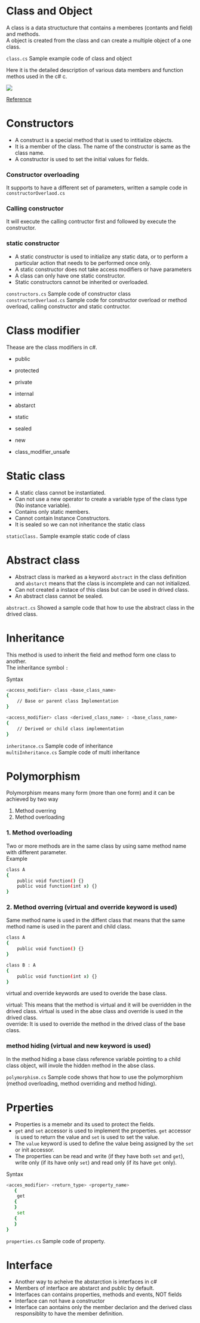 # Class and Object

A class is a data structucture that contains a memberes (contants and field) and methods.  
A object is created from the class and can create a multiple object of a one class.

`class.cs`  Sample example code of class  and object

Here it is the detailed description of various data members and function methos used in the c# c.  

![](https://github.com/lallaw8809/c-Sharp/blob/main/imgs/class_object.png?raw=true)

 [Reference](https://www.tutlane.com/tutorial/csharp/csharp-classes-and-objects-with-examples#:~:text=In%20c%23%2C%20Classes%20and%20Objects%20are%20interrelated.%20The,class%20to%20access%20the%20defined%20properties%20and%20methods)  

# Constructors

- A construct is a special method that is used to intitialize objects.
- It is a member of the class. The name of the constructor is same as the class name.
- A constructor is used to set the initial values for fields.

### Constructor overloading

It supports to have a different set of parameters, written a sample code in `constructorOverlaod.cs`

### Calling constructor

It will execute the calling contructor first and followed by execute the constructor. 

 ### static constructor

- A static constructor is used to initialize any static data, or to perform a particular action that needs to be performed once only.
- A static constructor does not take access modifiers or have parameters
- A class can only have one static constructor.
- Static constructors cannot be inherited or overloaded.

`constructors.cs` Sample code of constructor class  
`constructorOverlaod.cs` Sample code for constructor overload or method overload, calling constructor and static contructor.

# Class modifier

Thease are the class modifiers in c#.

- public   
- protected  
- private  
- internal  

- abstarct   
- static   
- sealed   
- new  
- class_modifier_unsafe  

# Static class

- A static class cannot be instantiated.
- Can not use a new operator to create a variable type of the class type (No instance variable).
- Contains only static members.
- Cannot contain Instance Constructors.
- It is sealed so we can not inheritance the static class

`staticClass.`  Sample example static code of class  

# Abstract class

- Abstract class is marked as a keyword `abstract` in the class definition and `abstarct` means that the class is incomplete and can not initialized. 
- Can not created a instace of this class but can be used in drived class.
- An abstract class cannot be sealed.

`abstract.cs` Showed a sample code that how to use the abstract class in the drived class.  

# Inheritance

This method is used to inherit the field and method form one class to another.  
The inheritance symbol `:`    

Syntax
```sh
<access_modifier> class <base_class_name>
{
    // Base or parent class Implementation
}

<access_modifier> class <derived_class_name> : <base_class_name>
{
    // Derived or child class implementation
}
```

`inheritance.cs` Sample code of inheritance   
`multiInheritance.cs` Sample code of multi inheritance  

# Polymorphism 

Polymorphism means many form (more than one form) and it can be achieved by two way

1. Method overring
2. Method overloading

### 1. Method overloading
Two or more methods are in the same class by using same method name with different parameter.  
Example
```sh
class A
{
    public void function() {}
    public void function(int x) {}
}  
```

### 2. Method overring (virtual and override keyword is used)
Same method name is used in the diffent class that means that the same method name is used in the parent and child class.
```sh
class A
{
    public void function() {}
} 

class B : A
{
    public void function(int x) {}
}
```
virtual and override keywords are used to overide the base class.  

virtual: This means that the method is virtual and it will be overridden in the drived class. virtual is used in the abse class and override is used in the drived class.  
override: It is used to override the method in the drived class of the base class.    

### method hiding (virtual and new keyword is used)
In the method hiding a base class reference variable pointing to a child class object, will invole the hidden method in the abse class.  

`polymorphism.cs` Sample code shows that how to use the polymorphism (method overloading, method overriding and method hiding).  

# Prperties
- Properties is a memebr and its used to protect the fields.
- `get` and `set` accessor is used to implement the properties. `get` accessor is used to return the value and `set` is used to set the value.
- The `value` keyword is used to define the value being assigned by the `set` or init accessor.
- The properties can be read and write (if they have both `set` and `get`), write only (if its have only `set`) and read only (if its have `get` only).

Syntax
```sh
<acces_modifier> <return_type> <property_name>  
   {  
    get  
   {  
   }  
    set  
   {  
   }  
} 
```
`properties.cs` Sample code of property.  

# Interface
- Another way to acheive the abstarction is interfaces in c#
- Members of interface are abstarct and public by default.
- Interfaces can contains properties, methods and events, NOT fields
- Interface can not have a constructor
- Interface can aontains only the member declarion and the derived class responsiblity to have the member definition.
